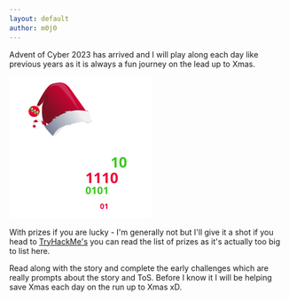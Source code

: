 ```yaml
---
layout: default
author: m0j0
---
```


Advent of Cyber 2023 has arrived and I will play along each day like
previous years as it is always a fun journey on the lead up to Xmas.

![AOC23 TryHackMe](/assets/images/thm.png) 

With prizes if you are lucky - I'm generally not but I'll give it a shot
if you head to [TryHackMe's](https://tryhackme.com/room/adventofcyber2023)
you can read the list of prizes as it's actually too big to list here.

Read along with the story and complete the early challenges which are really 
prompts about the story and ToS. Before I know it I will be helping save
Xmas each day on the run up to Xmas xD.

